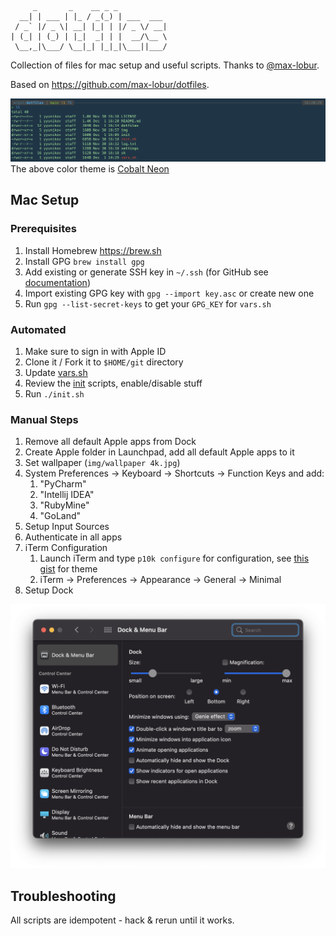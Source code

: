 ```
     _       _    __ _ _           
  __| | ___ | |_ / _(_) | ___  ___ 
 / _` |/ _ \| __| |_| | |/ _ \/ __|
| (_| | (_) | |_|  _| | |  __/\__ \
 \__,_|\___/ \__|_| |_|_|\___||___/

```

Collection of files for mac setup and useful scripts. Thanks to [@max-lobur](https://github.com/max-lobur).

Based on https://github.com/max-lobur/dotfiles.

![iterm2](./img/iterm2.png)
The above color theme is [Cobalt Neon](https://raw.githubusercontent.com/mbadolato/iTerm2-Color-Schemes/master/schemes/Cobalt%20Neon.itermcolors)

## Mac Setup

### Prerequisites
1. Install Homebrew https://brew.sh
1. Install GPG `brew install gpg`
1. Add existing or generate SSH key in `~/.ssh` (for GitHub see [documentation](https://docs.github.com/en/authentication/connecting-to-github-with-ssh/generating-a-new-ssh-key-and-adding-it-to-the-ssh-agent))
1. Import existing GPG key with `gpg --import key.asc` or create new one
1. Run `gpg --list-secret-keys` to get your `GPG_KEY` for `vars.sh`

### Automated
1. Make sure to sign in with Apple ID
1. Clone it / Fork it to `$HOME/git` directory
1. Update [vars.sh](./vars.sh)
1. Review the [init](./init) scripts, enable/disable stuff
1. Run `./init.sh`

### Manual Steps
1. Remove all default Apple apps from Dock
1. Create Apple folder in Launchpad, add all default Apple apps to it
1. Set wallpaper (`img/wallpaper 4k.jpg`)
1. System Preferences -> Keyboard -> Shortcuts -> Function Keys and add:
	1. "PyCharm"
	1. "Intellij IDEA"
	1. "RubyMine"
	1. "GoLand"
1. Setup Input Sources
1. Authenticate in all apps
1. iTerm Configuration
	1. Launch iTerm and type `p10k configure` for configuration, see [this gist](https://gist.github.com/kevin-smets/8568070) for theme
	1. iTerm -> Preferences -> Appearance -> General -> Minimal
1. Setup Dock

![dock](./img/dock.png)

## Troubleshooting
All scripts are idempotent - hack & rerun until it works.
